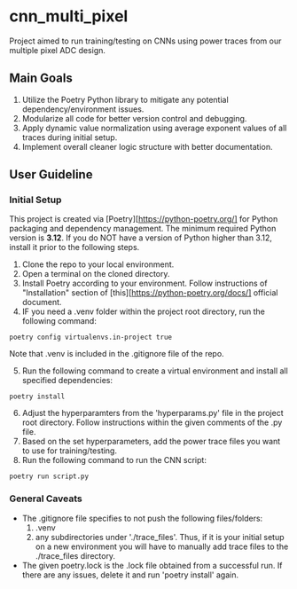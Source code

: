 # cnn_multi_pixel

Project aimed to run training/testing on CNNs using power traces from our multiple pixel ADC design.

## Main Goals
1. Utilize the Poetry Python library to mitigate any potential dependency/environment issues.
2. Modularize all code for better version control and debugging.
3. Apply dynamic value normalization using average exponent values of all traces during initial setup.
4. Implement overall cleaner logic structure with better documentation.

## User Guideline

### Initial Setup
This project is created via [Poetry][https://python-poetry.org/] for Python packaging and dependency management.
The minimum required Python version is **3.12**. If you do NOT have a version of Python higher than 3.12, install it prior to the following steps.
1. Clone the repo to your local environment.
2. Open a terminal on the cloned directory.
3. Install Poetry according to your environment. Follow instructions of "Installation" section of [this][https://python-poetry.org/docs/] official document.
4. IF you need a .venv folder within the project root directory, run the following command:
```
poetry config virtualenvs.in-project true
```
Note that .venv is included in the .gitignore file of the repo.

5. Run the following command to create a virtual environment and install all specified dependencies:
```
poetry install
```
6. Adjust the hyperparamters from the 'hyperparams.py' file in the project root directory. Follow instructions within the given comments of the .py file.
7. Based on the set hyperparameters, add the power trace files you want to use for training/testing.
8. Run the following command to run the CNN script:
```
poetry run script.py
```

### General Caveats
- The .gitignore file specifies to not push the following files/folders:
    1. .venv
    2. any subdirectories under './trace_files'. Thus, if it is your initial setup on a new environment you will have to manually add trace files to the ./trace_files directory.
- The given poetry.lock is the .lock file obtained from a successful run. If there are any issues, delete it and run 'poetry install' again.